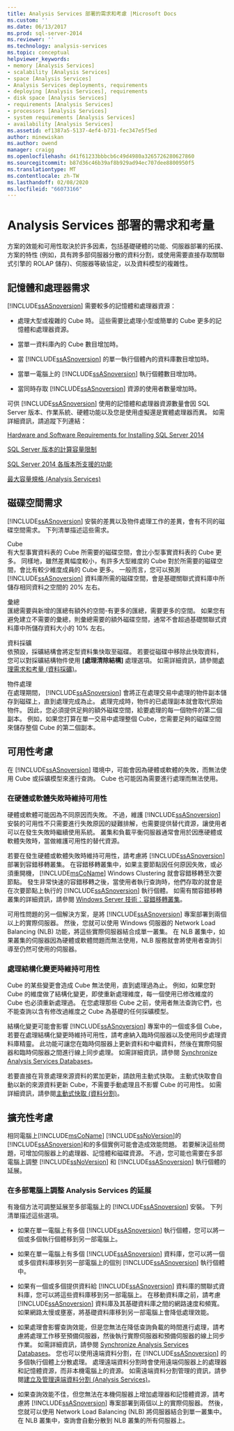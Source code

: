 ```yaml
---
title: Analysis Services 部署的需求和考慮 |Microsoft Docs
ms.custom: ''
ms.date: 06/13/2017
ms.prod: sql-server-2014
ms.reviewer: ''
ms.technology: analysis-services
ms.topic: conceptual
helpviewer_keywords:
- memory [Analysis Services]
- scalability [Analysis Services]
- space [Analysis Services]
- Analysis Services deployments, requirements
- deploying [Analysis Services], requirements
- disk space [Analysis Services]
- requirements [Analysis Services]
- processors [Analysis Services]
- system requirements [Analysis Services]
- availability [Analysis Services]
ms.assetid: ef1387a5-5137-4ef4-b731-fec347e5f5ed
author: minewiskan
ms.author: owend
manager: craigg
ms.openlocfilehash: d41f61233bbbcb6c49d4980a3265726280627860
ms.sourcegitcommit: b87d36c46b39af8b929ad94ec707dee8800950f5
ms.translationtype: MT
ms.contentlocale: zh-TW
ms.lasthandoff: 02/08/2020
ms.locfileid: "66073166"
---
```

# <a name="requirements-and-considerations-for-analysis-services-deployment"></a>Analysis Services 部署的需求和考量
  方案的效能和可用性取決於許多因素，包括基礎硬體的功能、伺服器部署的拓撲、方案的特性 (例如，具有跨多部伺服器分散的資料分割，或使用需要直接存取關聯式引擎的 ROLAP 儲存)、伺服器等級協定，以及資料模型的複雜性。  
  
## <a name="memory-and-processor-requirements"></a>記憶體和處理器需求  
 
  [!INCLUDE[ssASnoversion](../../includes/ssasnoversion-md.md)] 需要較多的記憶體和處理器資源：  
  
-   處理大型或複雜的 Cube 時。 這些需要比處理小型或簡單的 Cube 更多的記憶體和處理器資源。  
  
-   當單一資料庫內的 Cube 數目增加時。  
  
-   當 [!INCLUDE[ssASnoversion](../../includes/ssasnoversion-md.md)] 的單一執行個體內的資料庫數目增加時。  
  
-   當單一電腦上的 [!INCLUDE[ssASnoversion](../../includes/ssasnoversion-md.md)] 執行個體數目增加時。  
  
-   當同時存取 [!INCLUDE[ssASnoversion](../../includes/ssasnoversion-md.md)] 資源的使用者數量增加時。  
  
 可供 [!INCLUDE[ssASnoversion](../../includes/ssasnoversion-md.md)] 使用的記憶體和處理器資源數量會因 SQL Server 版本、作業系統、硬體功能以及您是使用虛擬還是實體處理器而異。 如需詳細資訊，請追蹤下列連結：  
  
 [Hardware and Software Requirements for Installing SQL Server 2014](../../sql-server/install/hardware-and-software-requirements-for-installing-sql-server.md)  
  
 [SQL Server 版本的計算容量限制](../../sql-server/compute-capacity-limits-by-edition-of-sql-server.md)  
  
 [SQL Server 2014 各版本所支援的功能](../../getting-started/features-supported-by-the-editions-of-sql-server-2014.md)  
  
 [最大容量規格 &#40;Analysis Services&#41;](olap-physical/maximum-capacity-specifications-analysis-services.md)  
  
## <a name="disk-space-requirements"></a>磁碟空間需求  
 
  [!INCLUDE[ssASnoversion](../../includes/ssasnoversion-md.md)] 安裝的差異以及物件處理工作的差異，會有不同的磁碟空間需求。 下列清單描述這些需求。  
  
 Cube  
 有大型事實資料表的 Cube 所需要的磁碟空間，會比小型事實資料表的 Cube 更多。 同樣地，雖然差異幅度較小，有許多大型維度的 Cube 對於所需要的磁碟空間，會比有較少維度成員的 Cube 更多。 一般而言，您可以預測 [!INCLUDE[ssASnoversion](../../includes/ssasnoversion-md.md)] 資料庫所需的磁碟空間，會是基礎關聯式資料庫中所儲存相同資料之空間的 20% 左右。  
  
 彙總  
 匯總需要與新增的匯總有額外的空間-有更多的匯總，需要更多的空間。 如果您有避免建立不需要的彙總，則彙總需要的額外磁碟空間，通常不會超過基礎關聯式資料庫中所儲存資料大小的 10% 左右。  
  
 資料採礦  
 依預設，採礦結構會將定型資料集快取至磁碟。 若要從磁碟中移除此快取資料，您可以對採礦結構物件使用 **[處理清除結構]** 處理選項。 如需詳細資訊，請參閱[處理需求和考量 &#40;資料採礦&#41;](../data-mining/processing-requirements-and-considerations-data-mining.md)。  
  
 物件處理  
 在處理期間， [!INCLUDE[ssASnoversion](../../includes/ssasnoversion-md.md)] 會將正在處理交易中處理的物件副本儲存到磁碟上，直到處理完成為止。 處理完成時，物件的已處理副本就會取代原始物件。 因此，您必須提供足夠的額外磁碟空間，給要處理的每一個物件的第二個副本。 例如，如果您打算在單一交易中處理整個 Cube，您需要足夠的磁碟空間來儲存整個 Cube 的第二個副本。  
  
##  <a name="BKMK_Availability"></a>可用性考慮  
 在 [!INCLUDE[ssASnoversion](../../includes/ssasnoversion-md.md)] 環境中，可能會因為硬體或軟體的失敗，而無法使用 Cube 或採礦模型來進行查詢。 Cube 也可能因為需要進行處理而無法使用。  
  
### <a name="providing-availability-in-the-event-of-hardware-or-software-failures"></a>在硬體或軟體失敗時維持可用性  
 硬體或軟體可能因為不同原因而失敗。 不過，維護 [!INCLUDE[ssASnoversion](../../includes/ssasnoversion-md.md)] 安裝的可用性不只需要進行失敗原因的疑難排解，也需要提供替代資源，讓使用者可以在發生失敗時繼續使用系統。 叢集和負載平衡伺服器通常會用於因應硬體或軟體失敗時，當做維護可用性的替代資源。  
  
 若要在發生硬體或軟體失敗時維持可用性，請考慮將 [!INCLUDE[ssASnoversion](../../includes/ssasnoversion-md.md)] 部署到容錯移轉叢集。 在容錯移轉叢集中，如果主要節點因任何原因失敗，或必須重開機， [!INCLUDE[msCoName](../../includes/msconame-md.md)] Windows Clustering 就會容錯移轉至次要節點。 發生非常快速的容錯移轉之後，當使用者執行查詢時，他們存取的就會是在次要節點上執行的 [!INCLUDE[ssASnoversion](../../includes/ssasnoversion-md.md)] 執行個體。 如需有關容錯移轉叢集的詳細資訊，請參閱 [Windows Server 技術：容錯移轉叢集](https://technet.microsoft.com/library/cc732488\(v=WS.10\).aspx)。  
  
 可用性問題的另一個解決方案，是將 [!INCLUDE[ssASnoversion](../../includes/ssasnoversion-md.md)] 專案部署到兩個以上的實際伺服器。 然後，您就可以使用 Windows 伺服器的 Network Load Balancing (NLB) 功能，將這些實際伺服器結合成單一叢集。 在 NLB 叢集中，如果叢集的伺服器因為硬體或軟體問題而無法使用，NLB 服務就會將使用者查詢引導至仍然可使用的伺服器。  
  
### <a name="providing-availability-while-processing-structural-changes"></a>處理結構化變更時維持可用性  
 Cube 的某些變更會造成 Cube 無法使用，直到處理過為止。 例如，如果您對 Cube 的維度做了結構化變更，即使重新處理維度，每一個使用已修改維度的 Cube 也必須重新處理過。 在您處理那些 Cube 之前，使用者無法查詢它們，也不能查詢以含有修改過維度之 Cube 為基礎的任何採礦模型。  
  
 結構化變更可能會影響 [!INCLUDE[ssASnoversion](../../includes/ssasnoversion-md.md)] 專案中的一個或多個 Cube，若要在處理結構化變更時維持可用性，請考慮納入臨時伺服器以及使用同步處理資料庫精靈。 此功能可讓您在臨時伺服器上更新資料和中繼資料，然後在實際伺服器和臨時伺服器之間進行線上同步處理。 如需詳細資訊，請參閱 [Synchronize Analysis Services Databases](synchronize-analysis-services-databases.md)。  
  
 若要直接在背景處理來源資料的累加更新，請啟用主動式快取。 主動式快取會自動以新的來源資料更新 Cube，不需要手動處理且不影響 Cube 的可用性。 如需詳細資訊，請參閱[主動式快取 &#40;資料分割&#41;](../multidimensional-models-olap-logical-cube-objects/partitions-proactive-caching.md)。  
  
##  <a name="BKMK_Scalability"></a>擴充性考慮  
 相同電腦上[!INCLUDE[msCoName](../../includes/msconame-md.md)] [!INCLUDE[ssNoVersion](../../includes/ssnoversion-md.md)]的[!INCLUDE[ssASnoversion](../../includes/ssasnoversion-md.md)]和的多個實例可能會造成效能問題。 若要解決這些問題，可增加伺服器上的處理器、記憶體和磁碟資源。 不過，您可能也需要在多部電腦上調整 [!INCLUDE[ssNoVersion](../../includes/ssnoversion-md.md)] 和 [!INCLUDE[ssASnoversion](../../includes/ssasnoversion-md.md)] 執行個體的延展。  
  
### <a name="scaling-analysis-services-across-multiple-computers"></a>在多部電腦上調整 Analysis Services 的延展  
 有幾個方法可調整延展至多部電腦上的 [!INCLUDE[ssASnoversion](../../includes/ssasnoversion-md.md)] 安裝。 下列清單描述這些選項。  
  
-   如果在單一電腦上有多個 [!INCLUDE[ssASnoversion](../../includes/ssasnoversion-md.md)] 執行個體，您可以將一個或多個執行個體移到另一部電腦上。  
  
-   如果在單一電腦上有多個 [!INCLUDE[ssASnoversion](../../includes/ssasnoversion-md.md)] 資料庫，您可以將一個或多個資料庫移到另一部電腦上的個別 [!INCLUDE[ssASnoversion](../../includes/ssasnoversion-md.md)] 執行個體中。  
  
-   如果有一個或多個提供資料給 [!INCLUDE[ssASnoversion](../../includes/ssasnoversion-md.md)] 資料庫的關聯式資料庫，您可以將這些資料庫移到另一部電腦上。 在移動資料庫之前，請考慮 [!INCLUDE[ssASnoversion](../../includes/ssasnoversion-md.md)] 資料庫及其基礎資料庫之間的網路速度和頻寬。 如果網路太慢或壅塞，將基礎資料庫移到另一部電腦上會降低處理效能。  
  
-   如果處理會影響查詢效能，但是您無法在降低查詢負載的時間進行處理，請考慮將處理工作移至預備伺服器，然後執行實際伺服器和預備伺服器的線上同步作業。 如需詳細資訊，請參閱 [Synchronize Analysis Services Databases](synchronize-analysis-services-databases.md)。 您也可以使用遠端資料分割，在 [!INCLUDE[ssASnoversion](../../includes/ssasnoversion-md.md)] 的多個執行個體上分散處理。 處理遠端資料分割時會使用遠端伺服器上的處理器和記憶體資源，而非本機電腦上的資源。 如需遠端資料分割管理的資訊，請參閱[建立及管理遠端資料分割 &#40;Analysis Services&#41;](create-and-manage-a-remote-partition-analysis-services.md)。  
  
-   如果查詢效能不佳，但您無法在本機伺服器上增加處理器和記憶體資源，請考慮將 [!INCLUDE[ssASnoversion](../../includes/ssasnoversion-md.md)] 專案部署到兩個以上的實際伺服器。 然後，您就可以使用 Network Load Balancing (NLB) 將伺服器結合到單一叢集中。 在 NLB 叢集中，查詢會自動分散到 NLB 叢集的所有伺服器上。  
  
  

